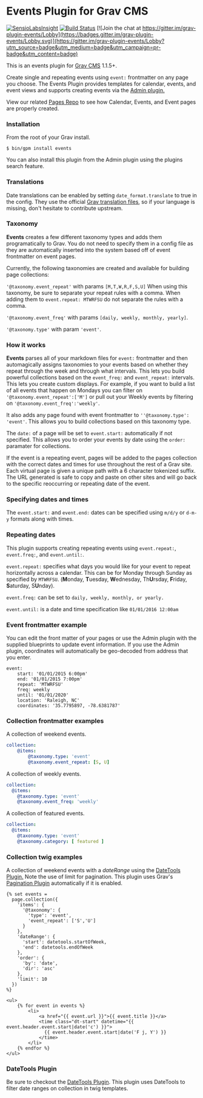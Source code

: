 # Events Plugin for Grav CMS

[![SensioLabsInsight](https://insight.sensiolabs.com/projects/6c878a37-5d20-4ee6-bc4e-ec99b53f6213/mini.png)](https://insight.sensiolabs.com/projects/6c878a37-5d20-4ee6-bc4e-ec99b53f6213)
[![Build Status](https://travis-ci.org/kalebheitzman/grav-plugin-events.svg?branch=develop)](https://travis-ci.org/kalebheitzman/grav-plugin-events)
[![Join the chat at https://gitter.im/grav-plugin-events/Lobby](https://badges.gitter.im/grav-plugin-events/Lobby.svg)](https://gitter.im/grav-plugin-events/Lobby?utm_source=badge&utm_medium=badge&utm_campaign=pr-badge&utm_content=badge)

This is an events plugin for [Grav CMS](http://getgrav.org)  1.1.5+.

Create single and repeating events using `event:` frontmatter on any page you choose. The Events Plugin provides templates for calendar, events, and event views and supports creating events via the [Admin plugin.](https://github.com/getgrav/grav-plugin-admin)

View our related
[Pages Repo](https://github.com/kalebheitzman/grav-pages-events) to see how Calendar, Events, and Event pages are properly created.

### Installation

From the root of your Grav install.

```
$ bin/gpm install events
```

You can also install this plugin from the Admin plugin using the plugins search feature.

### Translations

Date translations can be enabled by setting `date_format.translate` to true in the config. They use the official [Grav translation files](https://github.com/getgrav/grav/tree/develop/system/languages), so if your language is missing, don't hesitate to contribute upstream.

### Taxonomy

**Events** creates a few different taxonomy types and adds them programatically to Grav. You do not need to specify them in a config file as they are automatically inserted into the system based off of event frontmatter on event pages.

Currently, the following taxonomies are created and available for building page collections:

`'@taxonomy.event_repeat'` with params `[M,T,W,R,F,S,U]` When using this taxonomy, be sure to separate your repeat rules with a comma. When adding them to `event.repeat: MTWRFSU` do not separate the rules with a comma.

`'@taxonomy.event_freq'` with params `[daily, weekly, monthly, yearly]`.

`'@taxonomy.type'` with param `'event'`.

### How it works

**Events** parses all of your markdown files for `event:` frontmatter and then automagically assigns taxonomies to your events based on whether they repeat through the week and through what intervals. This lets you build powerful collections based on the `event_freq:` and `event_repeat:` intervals. This lets you create custom displays. For example, if you want to build a list of all events that happen on Mondays you can filter on `'@taxonomy.event_repeat':['M']` or pull out your Weekly events by filtering on `'@taxonomy.event_freq':'weekly'`.

It also adds any page found with event frontmatter to `''@taxonomy.type': 'event'`. This allows you to build collections based on this taxonomy type.

The `date:` of a page will be set to `event.start:` automatically if not specified. This allows you to order your events by date using the `order:` paramater for collections.

If the event is a repeating event, pages will be added to the pages collection with the correct dates and times for use throughout the rest of a Grav site. Each virtual page is given a unique path with a 6 character tokenized suffix. The URL generated is safe to copy and paste on other sites and will go back to the specific reoccurring or repeating date of the event.

### Specifying dates and times

The `event.start:` and `event.end:` dates can be specified using `m/d/y` or `d-m-y` formats along with times.

### Repeating dates

This plugin supports creating repeating events using `event.repeat:`,
`event.freq:`, and `event.until:`.

`event.repeat:` specifies what days you would like for your event to repeat horizontally across a calendar. This can be for Monday through Sunday as specified by `MTWRFSU`. (**M**onday, **T**uesday, **W**ednesday, Th**U**rsday, **F**riday, **S**aturday, S**U**nday).

`event.freq:` can be set to `daily, weekly, monthly, or yearly.`

`event.until:` is a date and time specification like `01/01/2016 12:00am`

### Event frontmatter example

You can edit the front matter of your pages or use the Admin plugin with the supplied blueprints to update event information. If you use the Admin plugin, coordinates will automatically be geo-decoded from address that you enter.

```twig
event:
    start: '01/01/2015 6:00pm'
    end: '01/01/2015 7:00pm'
    repeat: 'MTWRFSU'
    freq: weekly
    until: '01/01/2020'
    location: 'Raleigh, NC'
    coordinates: '35.7795897, -78.6381787'
```

### Collection frontmatter examples

A collection of weekend events.

```yaml
collection:
    @items:
        @taxonomy.type: 'event'
        @taxonomy.event_repeat: [S, U]
```

A collection of weekly events.

```yaml
collection:
  @items:
    @taxonomy.type: 'event'
    @taxonomy.event_freq: 'weekly'
```

A collection of featured events.

```yaml
collection:
  @items:
    @taxonomy.type: 'event'
    @taxonomy.category: [ featured ]
```

### Collection twig examples

A collection of weekend events with a _dateRange_ using the [DateTools Plugin.](https://github.com/kalebheitzman/grav-plugin-datetools) Note the use of limit for pagination. This plugin uses Grav's [Pagination Plugin](https://github.com/getgrav/grav-plugin-pagination) automatically if it is enabled.

```
{% set events =
  page.collection({
    'items': {
      '@taxonomy': {
        'type': 'event',
        'event_repeat': ['S','U']
      }
    },
    'dateRange': {
      'start': datetools.startOfWeek,
      'end': datetools.endOfWeek
    },
    'order': {
      'by': 'date',
      'dir': 'asc'
    },
    'limit': 10
  })
%}

<ul>
    {% for event in events %}
        <li>
            <a href="{{ event.url }}">{{ event.title }}</a>
            <time class="dt-start" datetime="{{ event.header.event.start|date('c') }}">
              {{ event.header.event.start|date('F j, Y') }}
            </time>
        </li>
    {% endfor %}
</ul>
```

### DateTools Plugin

Be sure to checkout the [DateTools Plugin](https://github.com/kalebheitzman/grav-plugin-datetools). This plugin uses DateTools to filter date ranges on collection in twig templates.
